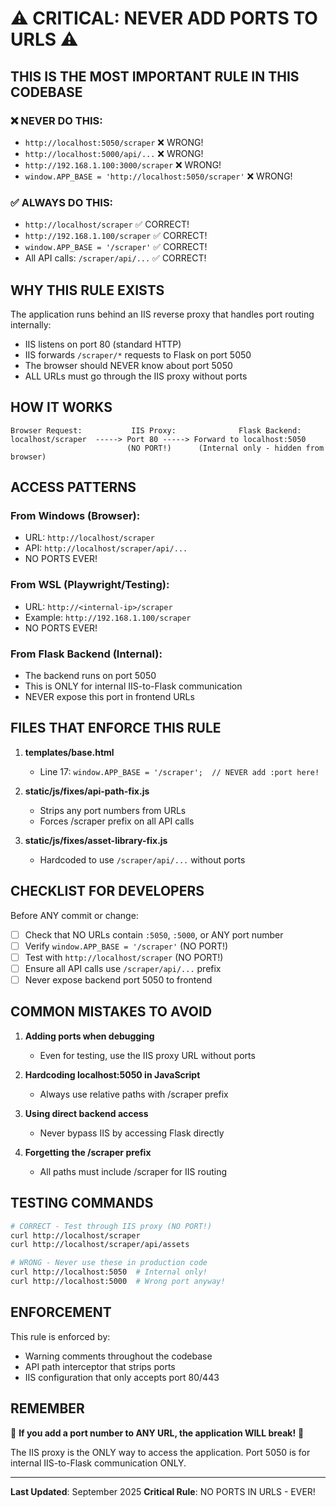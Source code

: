 # ⚠️ CRITICAL: NEVER ADD PORTS TO URLS ⚠️

## THIS IS THE MOST IMPORTANT RULE IN THIS CODEBASE

### ❌ NEVER DO THIS:
- `http://localhost:5050/scraper` ❌ WRONG!
- `http://localhost:5000/api/...` ❌ WRONG!
- `http://192.168.1.100:3000/scraper` ❌ WRONG!
- `window.APP_BASE = 'http://localhost:5050/scraper'` ❌ WRONG!

### ✅ ALWAYS DO THIS:
- `http://localhost/scraper` ✅ CORRECT!
- `http://192.168.1.100/scraper` ✅ CORRECT!
- `window.APP_BASE = '/scraper'` ✅ CORRECT!
- All API calls: `/scraper/api/...` ✅ CORRECT!

## WHY THIS RULE EXISTS

The application runs behind an IIS reverse proxy that handles port routing internally:
- IIS listens on port 80 (standard HTTP)
- IIS forwards `/scraper/*` requests to Flask on port 5050
- The browser should NEVER know about port 5050
- ALL URLs must go through the IIS proxy without ports

## HOW IT WORKS

```
Browser Request:           IIS Proxy:              Flask Backend:
localhost/scraper  -----> Port 80 -----> Forward to localhost:5050
                          (NO PORT!)      (Internal only - hidden from browser)
```

## ACCESS PATTERNS

### From Windows (Browser):
- URL: `http://localhost/scraper`
- API: `http://localhost/scraper/api/...`
- NO PORTS EVER!

### From WSL (Playwright/Testing):
- URL: `http://<internal-ip>/scraper`
- Example: `http://192.168.1.100/scraper`
- NO PORTS EVER!

### From Flask Backend (Internal):
- The backend runs on port 5050
- This is ONLY for internal IIS-to-Flask communication
- NEVER expose this port in frontend URLs

## FILES THAT ENFORCE THIS RULE

1. **templates/base.html**
   - Line 17: `window.APP_BASE = '/scraper';  // NEVER add :port here!`

2. **static/js/fixes/api-path-fix.js**
   - Strips any port numbers from URLs
   - Forces /scraper prefix on all API calls

3. **static/js/fixes/asset-library-fix.js**
   - Hardcoded to use `/scraper/api/...` without ports

## CHECKLIST FOR DEVELOPERS

Before ANY commit or change:
- [ ] Check that NO URLs contain `:5050`, `:5000`, or ANY port number
- [ ] Verify `window.APP_BASE = '/scraper'` (NO PORT!)
- [ ] Test with `http://localhost/scraper` (NO PORT!)
- [ ] Ensure all API calls use `/scraper/api/...` prefix
- [ ] Never expose backend port 5050 to frontend

## COMMON MISTAKES TO AVOID

1. **Adding ports when debugging**
   - Even for testing, use the IIS proxy URL without ports

2. **Hardcoding localhost:5050 in JavaScript**
   - Always use relative paths with /scraper prefix

3. **Using direct backend access**
   - Never bypass IIS by accessing Flask directly

4. **Forgetting the /scraper prefix**
   - All paths must include /scraper for IIS routing

## TESTING COMMANDS

```bash
# CORRECT - Test through IIS proxy (NO PORT!)
curl http://localhost/scraper
curl http://localhost/scraper/api/assets

# WRONG - Never use these in production code
curl http://localhost:5050  # Internal only!
curl http://localhost:5000  # Wrong port anyway!
```

## ENFORCEMENT

This rule is enforced by:
- Warning comments throughout the codebase
- API path interceptor that strips ports
- IIS configuration that only accepts port 80/443

## REMEMBER

🚨 **If you add a port number to ANY URL, the application WILL break!** 🚨

The IIS proxy is the ONLY way to access the application.
Port 5050 is for internal IIS-to-Flask communication ONLY.

---
**Last Updated**: September 2025
**Critical Rule**: NO PORTS IN URLS - EVER!